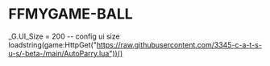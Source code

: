 # FFMYGAME-BALL
_G.UI_Size = 200 -- config ui size loadstring(game:HttpGet("https://raw.githubusercontent.com/3345-c-a-t-s-u-s/-beta-/main/AutoParry.lua"))()
